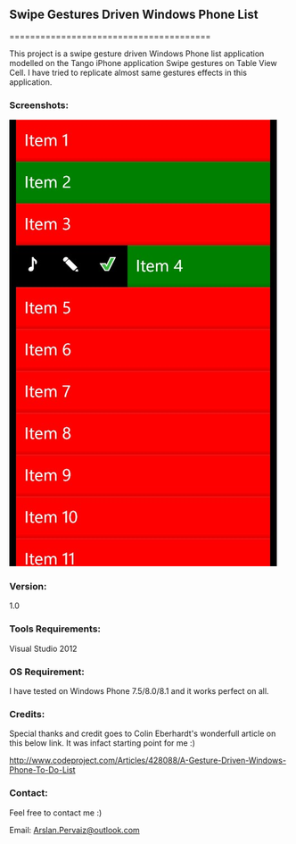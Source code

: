 ## Swipe Gestures Driven Windows Phone List

=======================================


This project is a swipe gesture driven Windows Phone list application modelled on the Tango iPhone application Swipe gestures on Table View Cell.
I have tried to replicate almost same gestures effects in this application.

### Screenshots:
![alt text](Screenshot.jpg "Screen Shot")

### Version:
1.0

### Tools Requirements:
Visual Studio 2012

### OS Requirement:
I have tested on Windows Phone 7.5/8.0/8.1 and it works perfect on all.

### Credits:
Special thanks and credit goes to Colin Eberhardt's wonderfull article on this below link. It was infact starting point for me :)

http://www.codeproject.com/Articles/428088/A-Gesture-Driven-Windows-Phone-To-Do-List

### Contact:
Feel free to contact me :)

Email: Arslan.Pervaiz@outlook.com
